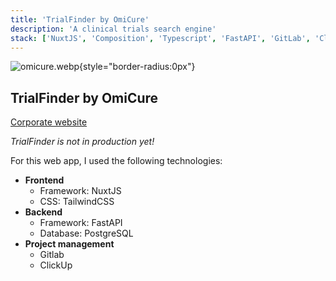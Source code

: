 ```yaml
---
title: 'TrialFinder by OmiCure'
description: 'A clinical trials search engine'
stack: ['NuxtJS', 'Composition', 'Typescript', 'FastAPI', 'GitLab', 'ClickUp', 'Cypress']
---
```


![omicure.webp](/projects/omicure.webp){style="border-radius:0px"}

## TrialFinder by OmiCure

[Corporate website](https://omicure.com)

*TrialFinder is not in production yet!*

For this web app, I used the following technologies:
- **Frontend**
  - Framework: NuxtJS
  - CSS: TailwindCSS
- **Backend**
  - Framework: FastAPI
  - Database: PostgreSQL
- **Project management**
  - Gitlab
  - ClickUp